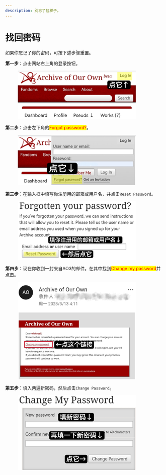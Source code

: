 ```yaml
---
description: 别忘了挂梯子。
---
```


# 找回密码

如果你忘记了你的密码，可按下述步骤重置。

**第一步：**&#x70B9;击网站右上角的登录按钮。

<figure><img src="../.gitbook/assets/MTXX_MH20230313_190603060.jpg" alt="" width="375"><figcaption></figcaption></figure>

**第二步：**&#x70B9;击左下角的<mark style="color:red;">Forgot password?</mark>。

<figure><img src="../.gitbook/assets/MTXX_MH20230313_190806795.jpg" alt="" width="375"><figcaption></figcaption></figure>

**第三步：**&#x5728;输入框中填写你注册用的邮箱或用户名，并点击`Reset Password`。

<figure><img src="../.gitbook/assets/MTXX_MH20230313_191108668.jpg" alt="" width="375"><figcaption></figcaption></figure>

**第四步：**&#x73B0;在你收到一封来自AO3的邮件。在其中找到<mark style="color:red;">Change my password</mark>并点击。

<figure><img src="../.gitbook/assets/MTXX_MH20230313_191504446.jpg" alt="" width="375"><figcaption></figcaption></figure>

**第五步：**&#x586B;入两遍新密码，然后点击`Change Password`。

<figure><img src="../.gitbook/assets/MTXX_MH20230313_191632081.jpg" alt="" width="375"><figcaption></figcaption></figure>
